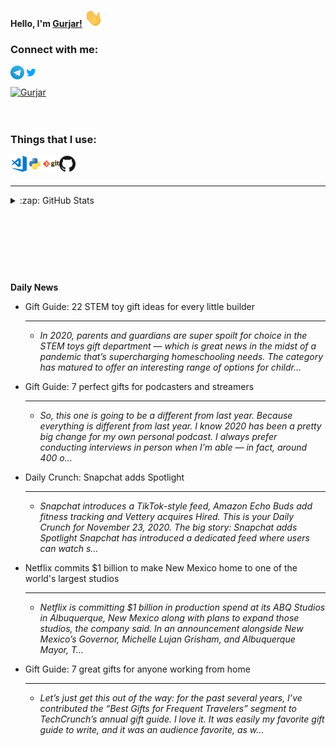 #### Hello, I'm [Gurjar!](https://GurjarKing.github.io) <img src="https://raw.githubusercontent.com/ABSphreak/ABSphreak/master/gifs/Hi.gif" width="30px"></h2>


### Connect with me:

[<img align="left" alt="Gurjar | Telegram" width="22px" src="https://raw.githubusercontent.com/github/explore/80688e429a7d4ef2fca1e82350fe8e3517d3494d/topics/telegram/telegram.png" />][Telegram]
[<img align="left" alt="Gurjar | Twitter" width="22px" src="https://raw.githubusercontent.com/github/explore/80688e429a7d4ef2fca1e82350fe8e3517d3494d/topics/twitter/twitter.png" />][Twitter]
<br >
<br >
<a href="https://github.com/GurjarKing"><img src="https://komarev.com/ghpvc/?username=GurjarKing" alt="Gurjar" /></a> <br />
<br />
<br />
<!-- <br >

![](https://visitor-badge.glitch.me/badge?page_id=GurjarKing)

<br /> -->

### Things that I use:

[<img align="left" alt="Visual Studio Code" width="26px" src="https://raw.githubusercontent.com/github/explore/80688e429a7d4ef2fca1e82350fe8e3517d3494d/topics/visual-studio-code/visual-studio-code.png" />][VSCode]
[<img align="left" alt="Python" width="26px" src="https://raw.githubusercontent.com/github/explore/80688e429a7d4ef2fca1e82350fe8e3517d3494d/topics/python/python.png" />][Python]
[<img align="left" alt="Git" width="26px" src="https://raw.githubusercontent.com/github/explore/80688e429a7d4ef2fca1e82350fe8e3517d3494d/topics/git/git.png" />][Git]
[<img align="left" alt="GitHub" width="26px" src="https://raw.githubusercontent.com/github/explore/78df643247d429f6cc873026c0622819ad797942/topics/github/github.png" />][Github]

<br />
<br />

---
<details>
  <summary>:zap: GitHub Stats</summary>

<img align="left" alt="Gurjar's Github Stats" src="https://github-readme-stats.vercel.app/api?username=GurjarKing&show_icons=true&hide_border=true&count_private=true&include_all_commit=true&theme=algolia" />

</details>

<!-- ### 🔔 My latest tweet
<a href="https://twitter.com/Gurjar_King43" target="_blank">
	<img src="https://github.com/GurjarKing/GurjarKing/raw/master/tweet.png" width="70%" align="center" alt="Click to view on Twitter" title="My latest tweet, as an image"/>
</a> -->
<br>

<pre>

</pre>

<!-- **Quote of the hour:**

{qoth}

~ {qoth_author}
<pre>

</pre> -->
<br>
<pre>


</pre>
<strong>Daily News</strong>
  
  - Gift Guide: 22 STEM toy gift ideas for every little builder
     <hr/>
     
      - *In 2020, parents and guardians are super spoilt for choice in the STEM toys gift department — which is great news in the midst of a pandemic that’s supercharging homeschooling needs. The category has matured to offer an interesting range of options for childr…*
     
  - Gift Guide: 7 perfect gifts for podcasters and streamers
      <hr/>
      
      - *So, this one is going to be a different from last year. Because everything is different from last year. I know 2020 has been a pretty big change for my own personal podcast. I always prefer conducting interviews in person when I’m able — in fact, around 400 o…*
      
  - Daily Crunch: Snapchat adds Spotlight
      <hr/>
      
      - *Snapchat introduces a TikTok-style feed, Amazon Echo Buds add fitness tracking and Vettery acquires Hired. This is your Daily Crunch for November 23, 2020. The big story: Snapchat adds Spotlight Snapchat has introduced a dedicated feed where users can watch s…*
      
  - Netflix commits $1 billion to make New Mexico home to one of the world's largest studios
      <hr/>
      
      - *Netflix is committing $1 billion in production spend at its ABQ Studios in Albuquerque, New Mexico along with plans to expand those studios, the company said. In an announcement alongside New Mexico’s Governor, Michelle Lujan Grisham, and Albuquerque Mayor, T…*
       
  - Gift Guide: 7 great gifts for anyone working from home
      <hr/>
       
       - *Let’s just get this out of the way: for the past several years, I’ve contributed the “Best Gifts for Frequent Travelers” segment to TechCrunch’s annual gift guide. I love it. It was easily my favorite gift guide to write, and it was an audience favorite, as w…*
      

<br />

[VSCode]: https://code.visualstudio.com/
[Python]: https://www.python.org/
[Git]: https://git-scm.com/
[Github]: https://github.com/
[Telegram]: https://t.me/Gurjar_King/
[Twitter]: https://twitter.com/Gurjar_King43/
